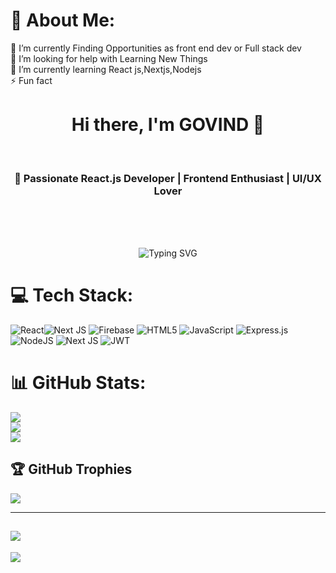 # 💫 About Me:
🔭 I’m currently Finding Opportunities as front end dev or Full stack dev<br>🤝 I’m looking for help with Learning New Things<br>🌱 I’m currently learning React js,Nextjs,Nodejs<br>⚡ Fun fact
<h1 align="center">Hi there, I'm GOVIND 👋</h1><br><h3 align="center">🚀 Passionate React.js Developer | Frontend Enthusiast | UI/UX Lover</h3><br><br><p align="center"><br>  <img src="https://readme-typing-svg.herokuapp.com?font=Fira+Code&pause=1000&color=F7B93E&width=435&lines=React.js+Developer;Front-End+Engineer;JavaScript+%7C+TypeScript+%7C+Next.js;UI/UX+Lover+%7C+Open+Source+Contributor" alt="Typing SVG" /><br></p>


# 💻 Tech Stack:
![React](https://img.shields.io/badge/react-%2320232a.svg?style=for-the-badge&logo=react&logoColor=%2361DAFB)![Next JS](https://img.shields.io/badge/Next-black?style=plastic&logo=next.js&logoColor=white)  ![Firebase](https://img.shields.io/badge/firebase-%23039BE5.svg?style=plastic&logo=firebase) ![HTML5](https://img.shields.io/badge/html5-%23E34F26.svg?style=plastic&logo=html5&logoColor=white) ![JavaScript](https://img.shields.io/badge/javascript-%23323330.svg?style=plastic&logo=javascript&logoColor=%23F7DF1E) ![Express.js](https://img.shields.io/badge/express.js-%23404d59.svg?style=plastic&logo=express&logoColor=%2361DAFB) ![NodeJS](https://img.shields.io/badge/node.js-6DA55F?style=plastic&logo=node.js&logoColor=white) ![Next JS](https://img.shields.io/badge/Next-black?style=plastic&logo=next.js&logoColor=white) ![JWT](https://img.shields.io/badge/JWT-black?style=plastic&logo=JSON%20web%20tokens)
# 📊 GitHub Stats:
![](https://github-readme-stats.vercel.app/api?username=GovindGaur32&theme=gruvbox_light&hide_border=false&include_all_commits=true&count_private=true)<br/>
![](https://github-readme-streak-stats.herokuapp.com/?user=GovindGaur32&theme=gruvbox_light&hide_border=false)<br/>
![](https://github-readme-stats.vercel.app/api/top-langs/?username=GovindGaur32&theme=gruvbox_light&hide_border=false&include_all_commits=true&count_private=true&layout=compact)

## 🏆 GitHub Trophies
![](https://github-profile-trophy.vercel.app/?username=GovindGaur32&theme=radical&no-frame=false&no-bg=false&margin-w=4)

---
![](https://quotes-github-readme.vercel.app/api?type=horizontal&theme=radical)
---
[![](https://visitcount.itsvg.in/api?id=GovindGaur32&icon=0&color=0)](https://visitcount.itsvg.in)
